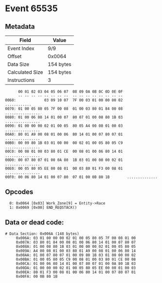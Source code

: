 # Event 65535

## Metadata

| Field           | Value     |
|-----------------|-----------|
| Event Index     | 9/9       |
| Offset          | 0x0064    |
| Data Size       | 154 bytes |
| Calculated Size | 154 bytes |
| Instructions    | 3         |

```
      00 01 02 03 04 05 06 07  08 09 0A 0B 0C 0D 0E 0F
      -- -- -- -- -- -- -- --  -- -- -- -- -- -- -- --
0060:             03 09 10 07  7F 00 03 01 00 00 00 02      ............
0070: 01 00 05 80 05 7F 00 08  01 00 03 80 01 84 00 08  ................
0080: 01 00 06 80 14 01 00 07  80 07 01 00 08 80 1B 03  ................
0090: 01 00 00 00 02 01 00 05  80 05 A4 00 08 01 00 03  ................
00A0: 80 01 A9 00 08 01 00 06  80 14 01 00 07 80 07 01  ................
00B0: 00 09 80 1B 03 01 00 00  00 02 01 00 05 80 05 C9  ................
00C0: 00 08 01 00 03 80 01 CE  00 08 01 00 06 80 14 01  ................
00D0: 00 07 80 07 01 00 0A 80  1B 03 01 00 00 00 02 01  ................
00E0: 00 05 80 05 EE 00 08 01  00 03 80 01 F3 00 08 01  ................
00F0: 00 06 80 14 01 00 07 80  07 01 00 0B 80 1B        ..............  
```

## Opcodes

```
  0: 0x0064 [0x03] Work_Zone[9] = Entity->Race
  1: 0x0069 [0x00] END_REQSTACK()
```

## Data or dead code:

```
# Data Section: 0x006A (148 bytes)
     0x006A: 03 01 00 00 00 02 01 00 05 80 05 7F 00 08 01 00
     0x007A: 03 80 01 84 00 08 01 00 06 80 14 01 00 07 80 07
     0x008A: 01 00 08 80 1B 03 01 00 00 00 02 01 00 05 80 05
     0x009A: A4 00 08 01 00 03 80 01 A9 00 08 01 00 06 80 14
     0x00AA: 01 00 07 80 07 01 00 09 80 1B 03 01 00 00 00 02
     0x00BA: 01 00 05 80 05 C9 00 08 01 00 03 80 01 CE 00 08
     0x00CA: 01 00 06 80 14 01 00 07 80 07 01 00 0A 80 1B 03
     0x00DA: 01 00 00 00 02 01 00 05 80 05 EE 00 08 01 00 03
     0x00EA: 80 01 F3 00 08 01 00 06 80 14 01 00 07 80 07 01
     0x00FA: 00 0B 80 1B
```
